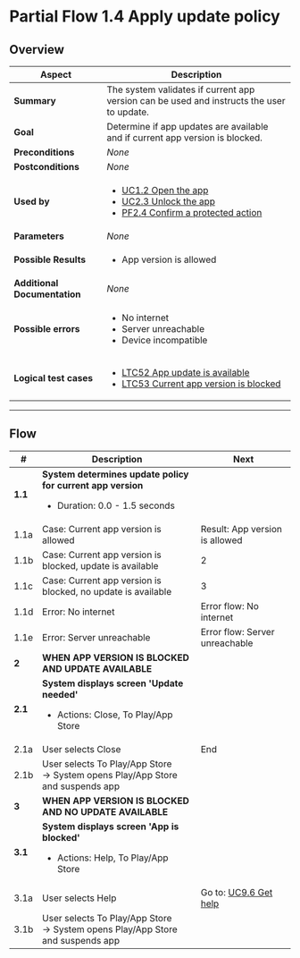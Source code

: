 # Partial Flow 1.4 Apply update policy

## Overview

| Aspect                       | Description                                                                                                                                                                                   |
|------------------------------|-----------------------------------------------------------------------------------------------------------------------------------------------------------------------------------------------|
| **Summary**                  | The system validates if current app version can be used and instructs the user to update.                                                                                                     |
| **Goal**                     | Determine if app updates are available and if current app version is blocked.                                                                                                                 |
| **Preconditions**            | *None*                                                                                                                                                                                        |
| **Postconditions**           | *None*                                                                                                                                                                                        |
| **Used by**                  | <ul><li>[UC1.2 Open the app](../use-cases/UC1.2_OpenTheApp.md)</li><li>[UC2.3 Unlock the app](../use-cases/UC2.3_UnlockTheApp.md)</li><li>[PF2.4 Confirm a protected action](PF2.4_ConfirmProtectedAction.md)</li></ul> |
| **Parameters**               | *None*                                                                                                                                                                                        |
| **Possible Results**         | <ul><li>App version is allowed</li></ul>                                                                                                                                                      |
| **Additional Documentation** | *None*                                                                                                                                                                                        |
| **Possible errors**          | <ul><li>No internet</li><li>Server unreachable</li><li>Device incompatible</li></ul>                                                                                                          |
| **Logical test cases**       | <ul><li>[LTC52 App update is available](../logical-test-cases.md#ltc52)</li><li>[LTC53 Current app version is blocked](../logical-test-cases.md#ltc53)</li></ul>                              |

---

## Flow

| #       | Description                                                                                              | Next                                      |
| ------- | -------------------------------------------------------------------------------------------------------- | ----------------------------------------- |
| **1.1** | **System determines update policy for current app version**<ul><li>Duration: 0.0 - 1.5 seconds</li></ul> |                                           |
| 1.1a    | Case: Current app version is allowed                                                                     | Result: App version is allowed            |
| 1.1b    | Case: Current app version is blocked, update is available                                                | 2                                         |
| 1.1c    | Case: Current app version is blocked, no update is available                                             | 3                                         |
| 1.1d    | Error: No internet                                                                                       | Error flow: No internet                   |
| 1.1e    | Error: Server unreachable                                                                                | Error flow: Server unreachable            |
| **2**   | **WHEN APP VERSION IS BLOCKED AND UPDATE AVAILABLE**                                                     |                                           |
| **2.1** | **System displays screen 'Update needed'**<ul><li>Actions: Close, To Play/App Store</li></ul>            |                                           |
| 2.1a    | User selects Close                                                                                       | End                                       |
| 2.1b    | User selects To Play/App Store <br>&rarr; System opens Play/App Store and suspends app                   |                                           |
| **3**   | **WHEN APP VERSION IS BLOCKED AND NO UPDATE AVAILABLE**                                                  |                                           |
| **3.1** | **System displays screen 'App is blocked'**<ul><li>Actions: Help, To Play/App Store</li></ul>            |                                           |
| 3.1a    | User selects Help                                                                                        | Go to: [UC9.6 Get help](../use-cases/UC9.6_GetHelp.md) |
| 3.1b    | User selects To Play/App Store <br>&rarr; System opens Play/App Store and suspends app                   |                                           |